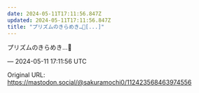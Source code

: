 ```yaml
---
date: 2024-05-11T17:11:56.847Z
updated: 2024-05-11T17:11:56.847Z
title: "プリズムのきらめき…🌈[...]"
---
```


<p>プリズムのきらめき…🌈</p>

&mdash; 2024-05-11 17:11:56 UTC

Original URL: https://mastodon.social/@sakuramochi0/112423568463974556

